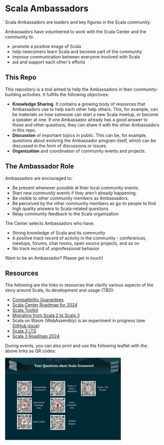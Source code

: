 # Scala Ambassadors

Scala Ambassadors are leaders and key figures in the Scala community.

Ambassadors have volunteered to work with the Scala Center and the community to:

* promote a positive image of Scala
* help newcomers learn Scala and become part of the community
* improve communication between everyone involved with Scala
* aid and support each other's efforts

## This Repo

This repository is a tool aimed to help the Ambassadors in their community-building activities. It fulfills the following objectives:

- **Knowledge Sharing**. It contains a growing body of resources that Ambassadors use to help each other help others. This, for example, can be materials on how someone can start a new Scala meetup, or become a speaker at one. If one Ambassador already has a good answer to those and other questions, they can share it with the other Ambassadors in this repo.
- **Discussion** of important topics in public. This can be, for example, questions about evolving the Ambassador program itself, which can be discussed in the form of discussions or issues.
- **Organization** and coordination of community events and projects.

## The Ambassador Role

Ambassadors are encouraged to:

- Be present whenever possible at their local community events.
- Start new community events if they aren't already happening.
- Be visible to other community members as Ambassadors.
- Be perceived by the other community members as go-to people to find high quality answers to Scala-related questions
- Relay community feedback to the Scala organization

The Center selects Ambassadors who have:

- Strong knowledge of Scala and its community
- A positive track record of activity in the community - conferences, meetups, forums, chat rooms, open source projects, and so on
- No track record of unprofessional behavior

Want to be an Ambassador? Please get in touch!

## Resources

The following are the links to resources that clarify various aspects of the story around Scala, its development and usage (TBD):

- [Compatibility Guarantees](https://virtuslab.com/blog/technology/the-scala-3-compatibility-story/)
- [Scala Center Roadmap for 2024](https://www.scala-lang.org/blog/2024/02/06/scala-center-2024-roadmap.html)
- [Scala Toolkit](https://docs.scala-lang.org/toolkit/introduction.html)
- [Migrating from Scala 2 to Scala 3](https://docs.scala-lang.org/scala3/guides/migration/compatibility-intro.html)
- Scala on Wasm (WebAssembly) is an experiment in progress (see [GitHub issue](https://github.com/scala-js/scala-js/issues/4928))
- [Scala 3 LTS](https://www.scala-lang.org/blog/2023/05/30/scala-3.3.0-released.html)
- [Scala 3 Roadmap 2024](https://virtuslab.com/blog/technology/scala-3-roadmap-for-2024/)

During events, you can also print and use the following leaflet with the above links as QR codes:

<a href="Leaflet.png" target="_blank"><img src="Leaflet.png" alt="Scala Ambassador Leaflet" style="width:75%;"></a>
